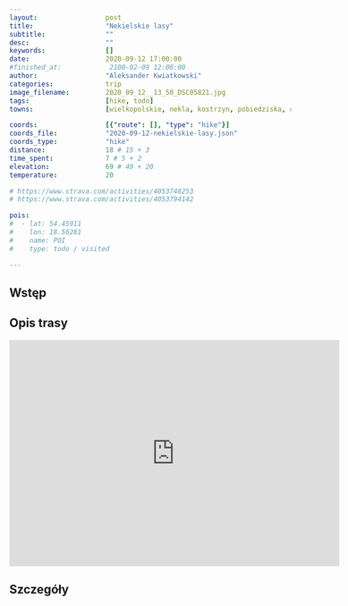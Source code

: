 ```yaml
---
layout:                 post
title:                  "Nekielskie lasy"
subtitle:               ""
desc:                   ""
keywords:               []
date:                   2020-09-12 17:00:00
#finished_at:            2100-02-09 12:00:00
author:                 "Aleksander Kwiatkowski"
categories:             trip
image_filename:         2020_09_12__13_50_DSC05821.jpg
tags:                   [hike, todo]
towns:                  [wielkopolskie, nekla, kostrzyn, pobiedziska, czerniejewo]

coords:                 [{"route": [], "type": "hike"}]
coords_file:            "2020-09-12-nekielskie-lasy.json"
coords_type:            "hike"
distance:               18 # 15 + 3
time_spent:             7 # 5 + 2
elevation:              69 # 49 + 20
temperature:            20

# https://www.strava.com/activities/4053748253
# https://www.strava.com/activities/4053794142

pois:
#  - lat: 54.45911
#    lon: 18.56281
#    name: POI
#    type: todo / visited

---
```



## Wstęp

## Opis trasy

<iframe height='405' width='590' frameborder='0' allowtransparency='true' scrolling='no' src='https://www.strava.com/activities/4053748253/embed/4499086664771754a1c17fef09bb7385eb5d3f40'></iframe>

## Szczegóły
